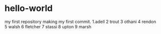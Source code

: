 # hello-world
my first repository 
making my first commit.
1.adell 2 trout 3 othani 4 rendon 5 walsh 6 fletcher 7 stassi 8 upton 9 marsh
